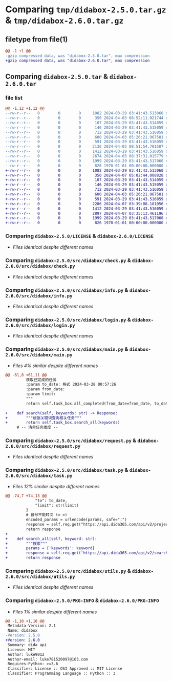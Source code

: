 # Comparing `tmp/didabox-2.5.0.tar.gz` & `tmp/didabox-2.6.0.tar.gz`

## filetype from file(1)

```diff
@@ -1 +1 @@
-gzip compressed data, was "didabox-2.5.0.tar", max compression
+gzip compressed data, was "didabox-2.6.0.tar", max compression
```

## Comparing `didabox-2.5.0.tar` & `didabox-2.6.0.tar`

### file list

```diff
@@ -1,12 +1,12 @@
--rw-r--r--   0        0        0     1082 2024-03-29 03:41:43.513060 didabox-2.5.0/LICENSE
--rw-r--r--   0        0        0      350 2024-04-03 08:52:11.021744 didabox-2.5.0/pyproject.toml
--rw-r--r--   0        0        0      107 2024-03-29 03:41:43.514059 didabox-2.5.0/README.md
--rw-r--r--   0        0        0      146 2024-03-29 03:41:43.515059 didabox-2.5.0/src/didabox/__init__.py
--rw-r--r--   0        0        0      712 2024-03-29 03:41:43.516059 didabox-2.5.0/src/didabox/check.py
--rw-r--r--   0        0        0      600 2024-04-03 05:26:21.967501 didabox-2.5.0/src/didabox/info.py
--rw-r--r--   0        0        0      591 2024-03-29 03:41:43.516059 didabox-2.5.0/src/didabox/login.py
--rw-r--r--   0        0        0     2136 2024-04-03 08:51:54.701507 didabox-2.5.0/src/didabox/main.py
--rw-r--r--   0        0        0     1412 2024-03-29 03:41:43.516059 didabox-2.5.0/src/didabox/request.py
--rw-r--r--   0        0        0     2674 2024-04-03 08:37:31.015779 didabox-2.5.0/src/didabox/task.py
--rw-r--r--   0        0        0     1999 2024-03-29 03:41:43.517060 didabox-2.5.0/src/didabox/utils.py
--rw-r--r--   0        0        0      826 1970-01-01 00:00:00.000000 didabox-2.5.0/PKG-INFO
+-rw-r--r--   0        0        0     1082 2024-03-29 03:41:43.513060 didabox-2.6.0/LICENSE
+-rw-r--r--   0        0        0      350 2024-04-07 05:02:44.008828 didabox-2.6.0/pyproject.toml
+-rw-r--r--   0        0        0      107 2024-03-29 03:41:43.514059 didabox-2.6.0/README.md
+-rw-r--r--   0        0        0      146 2024-03-29 03:41:43.515059 didabox-2.6.0/src/didabox/__init__.py
+-rw-r--r--   0        0        0      712 2024-03-29 03:41:43.516059 didabox-2.6.0/src/didabox/check.py
+-rw-r--r--   0        0        0      600 2024-04-03 05:26:21.967501 didabox-2.6.0/src/didabox/info.py
+-rw-r--r--   0        0        0      591 2024-03-29 03:41:43.516059 didabox-2.6.0/src/didabox/login.py
+-rw-r--r--   0        0        0     2286 2024-04-07 03:39:08.181056 didabox-2.6.0/src/didabox/main.py
+-rw-r--r--   0        0        0     1412 2024-03-29 03:41:43.516059 didabox-2.6.0/src/didabox/request.py
+-rw-r--r--   0        0        0     2897 2024-04-07 03:35:13.461196 didabox-2.6.0/src/didabox/task.py
+-rw-r--r--   0        0        0     1999 2024-03-29 03:41:43.517060 didabox-2.6.0/src/didabox/utils.py
+-rw-r--r--   0        0        0      826 1970-01-01 00:00:00.000000 didabox-2.6.0/PKG-INFO
```

### Comparing `didabox-2.5.0/LICENSE` & `didabox-2.6.0/LICENSE`

 * *Files identical despite different names*

### Comparing `didabox-2.5.0/src/didabox/check.py` & `didabox-2.6.0/src/didabox/check.py`

 * *Files identical despite different names*

### Comparing `didabox-2.5.0/src/didabox/info.py` & `didabox-2.6.0/src/didabox/info.py`

 * *Files identical despite different names*

### Comparing `didabox-2.5.0/src/didabox/login.py` & `didabox-2.6.0/src/didabox/login.py`

 * *Files identical despite different names*

### Comparing `didabox-2.5.0/src/didabox/main.py` & `didabox-2.6.0/src/didabox/main.py`

 * *Files 4% similar despite different names*

```diff
@@ -61,8 +61,11 @@
         获取已完成的任务
         :param to_date: 格式 2024-03-28 00:57:26
         :param from_date:
         :param limit:
         """
         return self.task_box.all_completed(from_date=from_date, to_date=to_date, limit=limit)
 
+    def search(self, keywords: str) -> Response:
+        """根据关键词查询相关任务"""
+        return self.task_box.search_all(keywords)
     # -- 清单任务维度 --
```

### Comparing `didabox-2.5.0/src/didabox/request.py` & `didabox-2.6.0/src/didabox/request.py`

 * *Files identical despite different names*

### Comparing `didabox-2.5.0/src/didabox/task.py` & `didabox-2.6.0/src/didabox/task.py`

 * *Files 12% similar despite different names*

```diff
@@ -74,7 +74,13 @@
             "to": to_date,
             "limit": str(limit)
         }
         # 冒号不能转义 (= =)
         encoded_params = urlencode(params, safe=":")
         response = self.req.get("https://api.dida365.com/api/v2/project/all/completed/?" + encoded_params, params={})
         return response
+
+    def search_all(self, keyword: str):
+        """搜索"""
+        params = {'keywords': keyword}
+        response = self.req.get('https://api.dida365.com/api/v2/search/all', params=params)
+        return response
```

### Comparing `didabox-2.5.0/src/didabox/utils.py` & `didabox-2.6.0/src/didabox/utils.py`

 * *Files identical despite different names*

### Comparing `didabox-2.5.0/PKG-INFO` & `didabox-2.6.0/PKG-INFO`

 * *Files 1% similar despite different names*

```diff
@@ -1,10 +1,10 @@
 Metadata-Version: 2.1
 Name: didabox
-Version: 2.5.0
+Version: 2.6.0
 Summary: dida api
 License: MIT
 Author: luke9012
 Author-email: luke781520097@163.com
 Requires-Python: >=3.6
 Classifier: License :: OSI Approved :: MIT License
 Classifier: Programming Language :: Python :: 3
```

